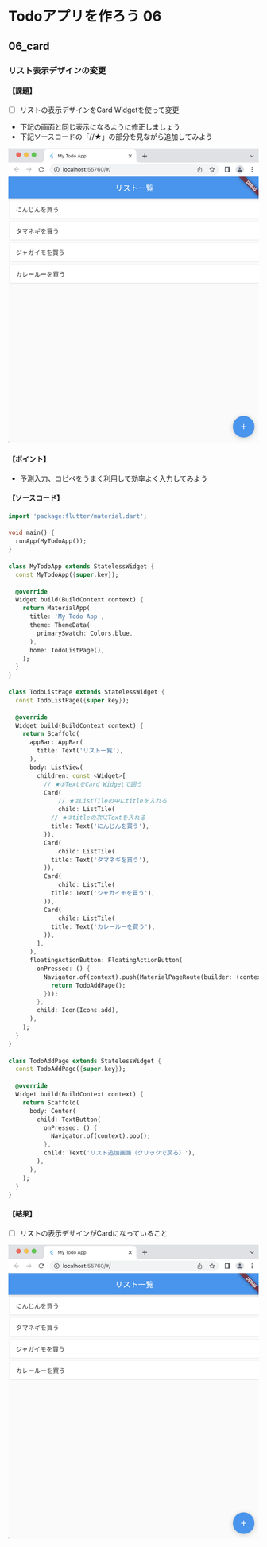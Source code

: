 # Todoアプリを作ろう 06

## 06_card

### リスト表示デザインの変更

#### **【課題】**

- [ ] リストの表示デザインをCard Widgetを使って変更
- 下記の画面と同じ表示になるように修正しましょう
- 下記ソースコードの「//★」の部分を見ながら追加してみよう

![課題画像](img/06_result.png)
  
#### **【ポイント】**

- 予測入力、コピペをうまく利用して効率よく入力してみよう
  
#### **【ソースコード】**

```Dart
import 'package:flutter/material.dart';

void main() {
  runApp(MyTodoApp());
}

class MyTodoApp extends StatelessWidget {
  const MyTodoApp({super.key});

  @override
  Widget build(BuildContext context) {
    return MaterialApp(
      title: 'My Todo App',
      theme: ThemeData(
        primarySwatch: Colors.blue,
      ),
      home: TodoListPage(),
    );
  }
}

class TodoListPage extends StatelessWidget {
  const TodoListPage({super.key});

  @override
  Widget build(BuildContext context) {
    return Scaffold(
      appBar: AppBar(
        title: Text('リスト一覧'),
      ),
      body: ListView(
        children: const <Widget>[
          // ★①TextをCard Widgetで囲う
          Card(
              // ★②ListTileの中にtitleを入れる
              child: ListTile(
            // ★③titleの次にTextを入れる
            title: Text('にんじんを買う'),
          )),
          Card(
              child: ListTile(
            title: Text('タマネギを買う'),
          )),
          Card(
              child: ListTile(
            title: Text('ジャガイモを買う'),
          )),
          Card(
              child: ListTile(
            title: Text('カレールーを買う'),
          )),
        ],
      ),
      floatingActionButton: FloatingActionButton(
        onPressed: () {
          Navigator.of(context).push(MaterialPageRoute(builder: (context) {
            return TodoAddPage();
          }));
        },
        child: Icon(Icons.add),
      ),
    );
  }
}

class TodoAddPage extends StatelessWidget {
  const TodoAddPage({super.key});

  @override
  Widget build(BuildContext context) {
    return Scaffold(
      body: Center(
        child: TextButton(
          onPressed: () {
            Navigator.of(context).pop();
          },
          child: Text('リスト追加画面（クリックで戻る）'),
        ),
      ),
    );
  }
}
```

#### **【結果】**  

- [ ] リストの表示デザインがCardになっていること

![結果](img/06_result.png)
